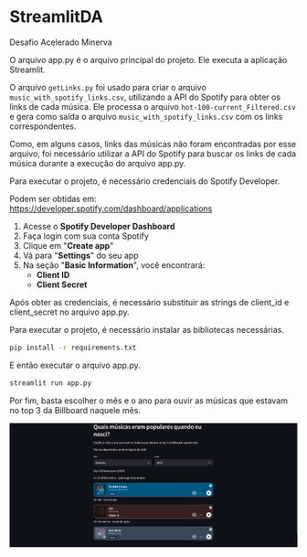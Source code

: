 # StreamlitDA

Desafio Acelerado Minerva

O arquivo app.py é o arquivo principal do projeto. Ele executa a aplicação Streamlit.

O arquivo `getLinks.py` foi usado para criar o arquivo `music_with_spotify_links.csv`, utilizando a API do Spotify para obter os links de cada música. Ele processa o arquivo `hot-100-current_Filtered.csv` e gera como saída o arquivo `music_with_spotify_links.csv` com os links correspondentes.

Como, em alguns casos, links das músicas não foram encontradas por esse arquivo, foi necessário utilizar a API do Spotify para buscar os links de cada música durante a execução do arquivo app.py.

Para executar o projeto, é necessário credenciais do Spotify Developer.

Podem ser obtidas em: https://developer.spotify.com/dashboard/applications

1. Acesse o **Spotify Developer Dashboard**
2. Faça login com sua conta Spotify
3. Clique em "**Create app**"
4. Vá para "**Settings**" do seu app
5. Na seção "**Basic Information**", você encontrará:
   - **Client ID**
   - **Client Secret**

Após obter as credenciais, é necessário substituir as strings de client_id e client_secret no arquivo app.py.

Para executar o projeto, é necessário instalar as bibliotecas necessárias.

```bash
pip install -r requirements.txt
```

E então executar o arquivo app.py.

```bash
streamlit run app.py
```
Por fim, basta escolher o mês e o ano para ouvir as músicas que estavam no top 3 da Billboard naquele mês.

![Screenshot of the application](./image.png)
